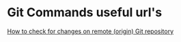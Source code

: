 # Git Commands useful url's

[How to check for changes on remote (origin) Git repository](https://stackoverflow.com/questions/2514270/how-to-check-for-changes-on-remote-origin-git-repository)